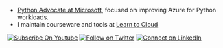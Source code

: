 <!--
**madebygps/madebygps** is a ✨ _special_ ✨ repository because its `README.md` (this file) appears on your GitHub profile.
-->

- [Python Advocate at Microsoft](https://aka.ms/madebygps), focused on improving Azure for Python workloads.
- I maintain courseware and tools at [Learn to Cloud](https://github.com/learntocloud)

[![Subscribe On Youtube](https://img.shields.io/badge/Subscribe-red?style=for-the-badge&logo=youtube&logoColor=white)](https://www.youtube.com/@gpslearnsai)
[![Follow on Twitter](https://img.shields.io/badge/Follow-%231DA1F2?style=for-the-badge&logo=twitter&logoColor=white)](https://twitter.com/madebygps)
[![Connect on LinkedIn](https://img.shields.io/badge/connect-%230077B5.svg?&style=for-the-badge&logo=linkedin)](https://www.linkedin.com/in/madebygps/)

